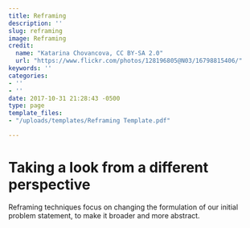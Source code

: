 ```yaml
---
title: Reframing
description: ''
slug: reframing
image: Reframing
credit:
  name: "Katarina Chovancova, CC BY-SA 2.0"
  url: "https://www.flickr.com/photos/128196805@N03/16798815406/"
keywords: ''
categories:
- ''
- ''
date: 2017-10-31 21:28:43 -0500
type: page
template_files:
- "/uploads/templates/Reframing Template.pdf"

---
```

# Taking a look from a different perspective

Reframing techniques focus on changing the formulation of our initial problem statement, to make it broader and more abstract.
